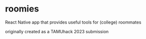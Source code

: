 # roomies
React Native app that provides useful tools for (college) roommates

originally created as a TAMUhack 2023 submission
